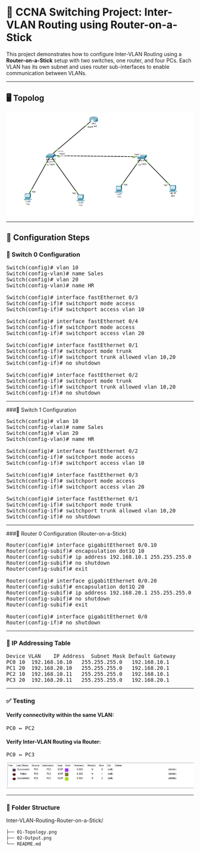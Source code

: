 # 📘 CCNA Switching Project: Inter-VLAN Routing using Router-on-a-Stick

This project demonstrates how to configure Inter-VLAN Routing using a **Router-on-a-Stick** setup with two switches, one router, and four PCs. Each VLAN has its own subnet and uses router sub-interfaces to enable communication between VLANs.

---

## 🖥️ Topolog

![Topology](01-Topology.png)

---

## 🔧 Configuration Steps

### 🔹 Switch 0 Configuration

<pre>Switch(config)# vlan 10
Switch(config-vlan)# name Sales
Switch(config)# vlan 20
Switch(config-vlan)# name HR

Switch(config)# interface fastEthernet 0/3
Switch(config-if)# switchport mode access
Switch(config-if)# switchport access vlan 10

Switch(config)# interface fastEthernet 0/4
Switch(config-if)# switchport mode access
Switch(config-if)# switchport access vlan 20

Switch(config)# interface fastEthernet 0/1
Switch(config-if)# switchport mode trunk
Switch(config-if)# switchport trunk allowed vlan 10,20
Switch(config-if)# no shutdown

Switch(config)# interface fastEthernet 0/2
Switch(config-if)# switchport mode trunk
Switch(config-if)# switchport trunk allowed vlan 10,20
Switch(config-if)# no shutdown</pre>

---

###🔹 Switch 1 Configuration

<pre>Switch(config)# vlan 10
Switch(config-vlan)# name Sales
Switch(config)# vlan 20
Switch(config-vlan)# name HR

Switch(config)# interface fastEthernet 0/2
Switch(config-if)# switchport mode access
Switch(config-if)# switchport access vlan 10

Switch(config)# interface fastEthernet 0/3
Switch(config-if)# switchport mode access
Switch(config-if)# switchport access vlan 20

Switch(config)# interface fastEthernet 0/1
Switch(config-if)# switchport mode trunk
Switch(config-if)# switchport trunk allowed vlan 10,20
Switch(config-if)# no shutdown</pre>

---

###🔹 Router 0 Configuration (Router-on-a-Stick)

<pre>Router(config)# interface gigabitEthernet 0/0.10
Router(config-subif)# encapsulation dot1Q 10
Router(config-subif)# ip address 192.168.10.1 255.255.255.0
Router(config-subif)# no shutdown
Router(config-subif)# exit

Router(config)# interface gigabitEthernet 0/0.20
Router(config-subif)# encapsulation dot1Q 20
Router(config-subif)# ip address 192.168.20.1 255.255.255.0
Router(config-subif)# no shutdown
Router(config-subif)# exit

Router(config)# interface gigabitEthernet 0/0
Router(config-if)# no shutdown</pre>

---

### 🧪 IP Addressing Table

<pre>Device	VLAN	IP Address	Subnet Mask	Default Gateway
PC0	10	192.168.10.10	255.255.255.0	192.168.10.1
PC1	20	192.168.20.10	255.255.255.0	192.168.20.1
PC2	10	192.168.10.11	255.255.255.0	192.168.10.1
PC3	20	192.168.20.11	255.255.255.0	192.168.20.1</pre>

---

### ✅ Testing

#### Verify connectivity within the same VLAN:

<pre>PC0 ↔ PC2</pre>

#### Verify Inter-VLAN Routing via Router:

<pre>PC0 ↔ PC3</pre>

![Output](02-Output.png)

---

### 📂 Folder Structure

Inter-VLAN-Routing-Router-on-a-Stick/

    ├── 01-Topology.png
    ├── 02-Output.png
    └── README.md
